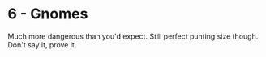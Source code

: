 # 6 - Gnomes

Much more dangerous than you'd expect. Still perfect punting size though. Don't say it, prove it.